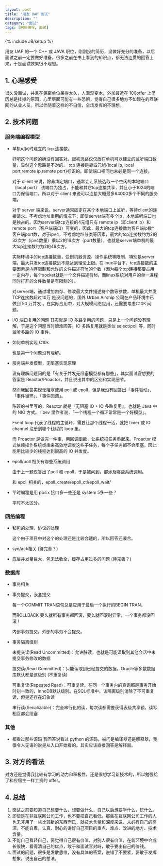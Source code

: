 ```yaml
---
layout: post
title: "用友 UAP 面试"
description: ""
category: "面试"
tags: [网络编程, 面试]
---
```

{% include JB/setup %}

用友 UAP 的一个 C++ 或 JAVA 职位，刚刚投的简历，没做好充分的准备，以后面试之前一定要做好准备，很多之前在书上看到的知识点，都无法连贯的回答上来，于是面试效果很不理想。

## 1. 心理感受
很久没面试，并且在保密单位呆得太久，人渐渐变木，外加最近在 100offer 上简历总是挂掉的原因，心里层面可能有一些恐惧，觉得自己很多地方不如现在的互联网的从业人员。所以伴随着这样的不自信，全场发挥的不理想。


## 2. 技术问题
### 服务端编程模型
* 单机可同时建立的 tcp 连接数。

    好吧这个问题的确没有回答对。起初思路仅仅放在单机可以建立的监听端口数量，显然这个思路是不对的。
    tcp 连接是靠四元组{local ip, local port,remote ip,remote port}标识的。即使端口相同也未必是同一个连接。

    对于 client 来说，除非绑定端口，通常会让系统选取一个空闲的本地端口（local port） 该端口为独占，不能和其它tcp连接共享，并且小于1024的端口为保留端口，所以对于 client 来说可以连接大概最多64000多个不同的服务端。

    对于 server 端来说，server通常固定在某个本地端口上监听，等待client的连接请求。不考虑地址重用的情况下，即使server端有多个ip，本地监听端口也是独占的。因为server端tcp连接的4元组只有 remote ip（即client ip）和remote port（客户端端口）可变的，因此，最大的tcp连接数为客户端ip数*客户端port数，对于ipv4，不考虑地址分类等因素，最大的tcp连接数约为2的32次方（ipv4数量）乘以2的16次方（port数量），也就是server端单机的最大tcp连接数约为2的48次方。

    实际环境中的tcp连接数量，受到机器资源、操作系统等限制，特别是server端，最大并发tcp连接数远不能达到理论上限。在linux平台下，tcp连接数的主要因素是内存限制和允许的文件描述符fd的个数（因为每个tcp连接都要占用一定内存，每个socket就是一个文件描述符fd，而linux系统对用户的单一进程同时打开的文件数量是有限制的）。

    对server端，通过增加内存、修改最大文件描述符个数等参数，单机最大并发TCP连接数超过10万 是没问题的，国外 Urban Airship 公司在产品环境中已做到 50 万并发 。在实际应用中，对大规模网络应用，还需要考虑C10K 问题。

* I/O 端口复用的问题
    其实就是 IO 多路复用的问题，只是上一个问题没有理解，于是这个问题当时很难回答。IO 多路复用就是类似 select/poll 等，同时监听多路的 IO 事件。

* 如何单机实现 C10k

    也是第一个问题没有理解。

* 服务端并发模型，无阻塞实现原理

    没有理解问题问的是「有关于并发无阻塞模型都有那些」，其实面试官想要的答案是 Reactor/Proactor，并且说出其中的区别和实现细节。

    然而我回答实现无阻塞使用 poll 或 epoll，但是我没有回答出「事件驱动」、「事件循环」、「事件回调」。

    陈硕的书里写的，Reactor 就是『无阻塞 IO + IO 多路复用』，也就是 Java 中的 NIO 方式。
    libev 里作者说，「一个线程一个循环常常是一个好模型」。

    Event loop 代表了线程的主循环，需要让那个线程干活，就把 timer 或 IO channel 注册到哪个线程的 loop 里。

    而 Proactor 是做完一件事，用回调函数，让系统把任务串起来。Proactor 模式依赖操作系统或库来高效地调度这些子任务，每个子任务都不会阻塞，因此能用比较少的线程达到很高的 IO 并发度。



* epoll/poll 相关有哪些系统调用

    由于上一题仅答出了poll 和 epoll，于是被问到，都涉及哪些系统调用。

    和 epoll 相关的，epoll_create/epoll_ctl/epoll_wait/


* 平时编程是用 posix 接口多一些还是 system 5多一些？

    平时不太区分。

### 网络编程
* 毡包的处理，协议的处理

    这个由于项目中对这个的处理还是比较合适的，所以回答还凑合。

* syn/ack相关
    (待完善？)

* 底层并发量巨大，包无法收全，缓存占用过多的问题
    (待完善？)


### 数据库
* 事务相关

* 事务提交，嵌套提交

    每一个COMMIT TRAN语句总是应用于最后一个执行的BEGIN TRAN。

    而ROLLBACK 要么就所有事务都回滚，要么就回滚时异常，一个事务都没回滚！

    内部事务提交，外部的事务不会提交。

* 事务隔离级别

    未提交读(Read Uncommitted)：允许脏读，也就是可能读取到其他会话中未提交事务修改的数据

    提交读(Read Committed)：只能读取到已经提交的数据。Oracle等多数数据库默认都是该级别 (不重复读)

    可重复读(Repeated Read)：可重复读。在同一个事务内的查询都是事务开始时刻一致的，InnoDB默认级别。在SQL标准中，该隔离级别消除了不可重复读，但是还存在幻象读

    串行读(Serializable)：完全串行化的读，每次读都需要获得表级共享锁，读写相互都会阻塞


### 其他
* 都看过那些源码
    我回答说看过 python 的源码，被问是编译器还是解释器，我很令人无语的说是从入口开始看的。其实应该直接回答是解释器。


## 3. 对方的看法
对方还是觉得我比较有学习的动力和积极性，还是很想学习新技术的，所以勉强给了和应届生一样工资的 offer。


## 4. 总结

1. 面试之前要知道自己想要什么，想要做什么，自己以后想要学什么，玩什么。
2. 即使是在非互联网公司工作，也不要把自己看低。那些在互联网公司工作的人也无非用了一些比较新的东西而已，就技术含量和深度来说，未必有自己的高深。不能自卑，认真、耐心的讲好自己项目的重点、难点、改进的地方、技术含量。
3. 不能自己看轻自己，要觉得自己很有价值，对别人很有价值，在新环境中会成长很快，看得清自己的优点，敢于和面试官对峙，敢于要出自己的价钱。
4. 面试的问题，很多是发散思维，没有具体的答案，说错了不要紧，要敢于发挥想象，说出自己的想法。
